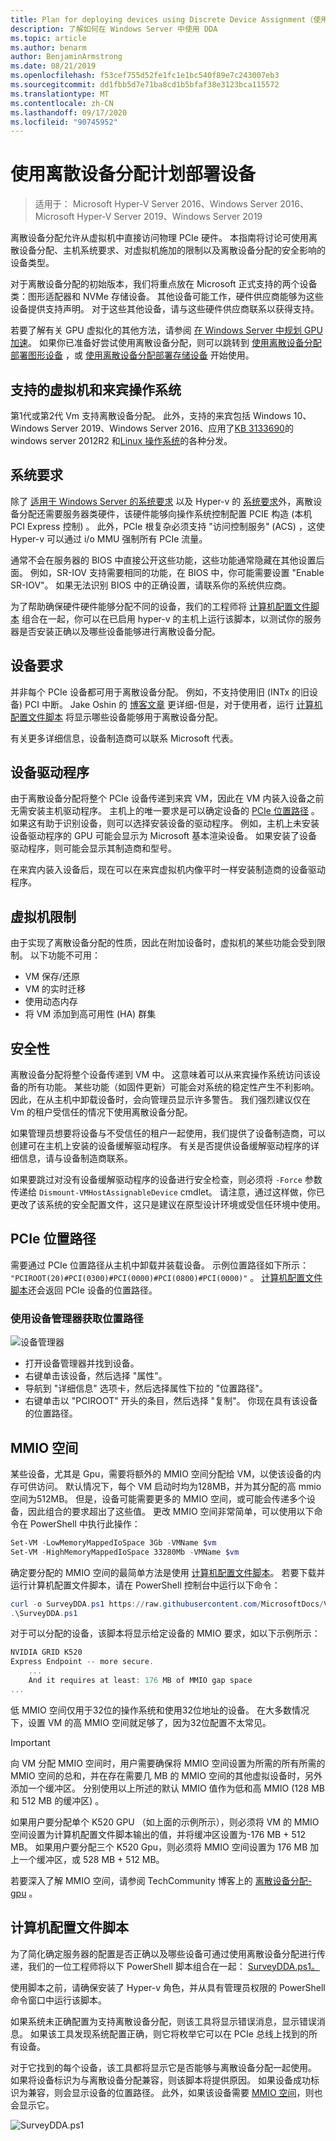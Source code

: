 ```yaml
---
title: Plan for deploying devices using Discrete Device Assignment（使用离散设备分配计划部署设备）
description: 了解如何在 Windows Server 中使用 DDA
ms.topic: article
ms.author: benarm
author: BenjaminArmstrong
ms.date: 08/21/2019
ms.openlocfilehash: f53cef755d52fe1fc1e1bc540f89e7c243007eb3
ms.sourcegitcommit: dd1fbb5d7e71ba8cd1b5bfaf38e3123bca115572
ms.translationtype: MT
ms.contentlocale: zh-CN
ms.lasthandoff: 09/17/2020
ms.locfileid: "90745952"
---
```

# <a name="plan-for-deploying-devices-using-discrete-device-assignment"></a>使用离散设备分配计划部署设备
>适用于： Microsoft Hyper-V Server 2016、Windows Server 2016、Microsoft Hyper-V Server 2019、Windows Server 2019

离散设备分配允许从虚拟机中直接访问物理 PCIe 硬件。  本指南将讨论可使用离散设备分配、主机系统要求、对虚拟机施加的限制以及离散设备分配的安全影响的设备类型。

对于离散设备分配的初始版本，我们将重点放在 Microsoft 正式支持的两个设备类：图形适配器和 NVMe 存储设备。  其他设备可能工作，硬件供应商能够为这些设备提供支持声明。  对于这些其他设备，请与这些硬件供应商联系以获得支持。

若要了解有关 GPU 虚拟化的其他方法，请参阅 [在 Windows Server 中规划 GPU 加速](plan-for-gpu-acceleration-in-windows-server.md)。 如果你已准备好尝试使用离散设备分配，则可以跳转到 [使用离散设备分配部署图形设备](../deploy/Deploying-graphics-devices-using-dda.md) ，或 [使用离散设备分配部署存储设备](../deploy/Deploying-storage-devices-using-dda.md) 开始使用。

## <a name="supported-virtual-machines-and-guest-operating-systems"></a>支持的虚拟机和来宾操作系统
第1代或第2代 Vm 支持离散设备分配。  此外，支持的来宾包括 Windows 10、Windows Server 2019、Windows Server 2016、应用了[KB 3133690](https://support.microsoft.com/kb/3133690)的 windows server 2012R2 和[Linux 操作系统](../supported-linux-and-freebsd-virtual-machines-for-hyper-v-on-windows.md)的各种分发。

## <a name="system-requirements"></a>系统要求
除了 [适用于 Windows Server 的系统要求](../../../get-started/system-requirements.md) 以及 Hyper-v 的 [系统要求](../System-requirements-for-Hyper-V-on-Windows.md)外，离散设备分配还需要服务器类硬件，该硬件能够向操作系统控制配置 PCIE 构造 (本机 PCI Express 控制) 。 此外，PCIe 根复杂必须支持 "访问控制服务" (ACS) ，这使 Hyper-v 可以通过 i/o MMU 强制所有 PCIe 流量。

通常不会在服务器的 BIOS 中直接公开这些功能，这些功能通常隐藏在其他设置后面。  例如，SR-IOV 支持需要相同的功能，在 BIOS 中，你可能需要设置 "Enable SR-IOV"。  如果无法识别 BIOS 中的正确设置，请联系你的系统供应商。

为了帮助确保硬件硬件能够分配不同的设备，我们的工程师将 [计算机配置文件脚本](#machine-profile-script) 组合在一起，你可以在已启用 hyper-v 的主机上运行该脚本，以测试你的服务器是否安装正确以及哪些设备能够进行离散设备分配。

## <a name="device-requirements"></a>设备要求
并非每个 PCIe 设备都可用于离散设备分配。  例如，不支持使用旧 (INTx 的旧设备) PCI 中断。 Jake Oshin 的 [博客文章](https://blogs.technet.microsoft.com/virtualization/2015/11/20/discrete-device-assignment-machines-and-devices/) 更详细-但是，对于使用者，运行 [计算机配置文件脚本](#machine-profile-script) 将显示哪些设备能够用于离散设备分配。

有关更多详细信息，设备制造商可以联系 Microsoft 代表。

## <a name="device-driver"></a>设备驱动程序
由于离散设备分配将整个 PCIe 设备传递到来宾 VM，因此在 VM 内装入设备之前无需安装主机驱动程序。  主机上的唯一要求是可以确定设备的 [PCIe 位置路径](#pcie-location-path) 。  如果这有助于识别设备，则可以选择安装设备的驱动程序。  例如，主机上未安装设备驱动程序的 GPU 可能会显示为 Microsoft 基本渲染设备。  如果安装了设备驱动程序，则可能会显示其制造商和型号。

在来宾内装入设备后，现在可以在来宾虚拟机内像平时一样安装制造商的设备驱动程序。

## <a name="virtual-machine-limitations"></a>虚拟机限制
由于实现了离散设备分配的性质，因此在附加设备时，虚拟机的某些功能会受到限制。  以下功能不可用：
- VM 保存/还原
- VM 的实时迁移
- 使用动态内存
- 将 VM 添加到高可用性 (HA) 群集

## <a name="security"></a>安全性
离散设备分配将整个设备传递到 VM 中。  这意味着可以从来宾操作系统访问该设备的所有功能。 某些功能（如固件更新）可能会对系统的稳定性产生不利影响。 因此，在从主机中卸载设备时，会向管理员显示许多警告。 我们强烈建议仅在 Vm 的租户受信任的情况下使用离散设备分配。

如果管理员想要将设备与不受信任的租户一起使用，我们提供了设备制造商，可以创建可在主机上安装的设备缓解驱动程序。  有关是否提供设备缓解驱动程序的详细信息，请与设备制造商联系。

如果要跳过对没有设备缓解驱动程序的设备进行安全检查，则必须将 `-Force` 参数传递给 `Dismount-VMHostAssignableDevice` cmdlet。  请注意，通过这样做，你已更改了该系统的安全配置文件，这只是建议在原型设计环境或受信任环境中使用。

## <a name="pcie-location-path"></a>PCIe 位置路径
需要通过 PCIe 位置路径从主机中卸载并装载设备。  示例位置路径如下所示： `"PCIROOT(20)#PCI(0300)#PCI(0000)#PCI(0800)#PCI(0000)"` 。   [计算机配置文件脚本](#machine-profile-script)还会返回 PCIe 设备的位置路径。

### <a name="getting-the-location-path-by-using-device-manager"></a>使用设备管理器获取位置路径
![设备管理器](../deploy/media/dda-devicemanager.png)
- 打开设备管理器并找到设备。
- 右键单击该设备，然后选择 "属性"。
- 导航到 "详细信息" 选项卡，然后选择属性下拉的 "位置路径"。
- 右键单击以 "PCIROOT" 开头的条目，然后选择 "复制"。  你现在具有该设备的位置路径。

## <a name="mmio-space"></a>MMIO 空间
某些设备，尤其是 Gpu，需要将额外的 MMIO 空间分配给 VM，以使该设备的内存可供访问。 默认情况下，每个 VM 启动时均为128MB，并为其分配的高 mmio 空间为512MB。 但是，设备可能需要更多的 MMIO 空间，或可能会传递多个设备，因此组合的要求超出了这些值。  更改 MMIO 空间非常简单，可以使用以下命令在 PowerShell 中执行此操作：

```PowerShell
Set-VM -LowMemoryMappedIoSpace 3Gb -VMName $vm
Set-VM -HighMemoryMappedIoSpace 33280Mb -VMName $vm
```

确定要分配的 MMIO 空间的最简单方法是使用 [计算机配置文件脚本](#machine-profile-script)。 若要下载并运行计算机配置文件脚本，请在 PowerShell 控制台中运行以下命令：

```PowerShell
curl -o SurveyDDA.ps1 https://raw.githubusercontent.com/MicrosoftDocs/Virtualization-Documentation/live/hyperv-tools/DiscreteDeviceAssignment/SurveyDDA.ps1
.\SurveyDDA.ps1
```

对于可以分配的设备，该脚本将显示给定设备的 MMIO 要求，如以下示例所示：

```PowerShell
NVIDIA GRID K520
Express Endpoint -- more secure.
    ...
    And it requires at least: 176 MB of MMIO gap space
...
```

低 MMIO 空间仅用于32位的操作系统和使用32位地址的设备。 在大多数情况下，设置 VM 的高 MMIO 空间就足够了，因为32位配置不太常见。

> [!IMPORTANT]
> 向 VM 分配 MMIO 空间时，用户需要确保将 MMIO 空间设置为所需的所有所需的 MMIO 空间的总和，并在存在需要几 MB 的 MMIO 空间的其他虚拟设备时，另外添加一个缓冲区。 分别使用以上所述的默认 MMIO 值作为低和高 MMIO (128 MB 和 512 MB 的缓冲区) 。

如果用户要分配单个 K520 GPU （如上面的示例所示），则必须将 VM 的 MMIO 空间设置为计算机配置文件脚本输出的值，并将缓冲区设置为-176 MB + 512 MB。 如果用户要分配三个 K520 Gpu，则必须将 MMIO 空间设置为 176 MB 加上一个缓冲区，或 528 MB + 512 MB。

若要深入了解 MMIO 空间，请参阅 TechCommunity 博客上的 [离散设备分配-gpu](https://techcommunity.microsoft.com/t5/Virtualization/Discrete-Device-Assignment-GPUs/ba-p/382266) 。

## <a name="machine-profile-script"></a>计算机配置文件脚本
为了简化确定服务器的配置是否正确以及哪些设备可通过使用离散设备分配进行传递，我们的一位工程师将以下 PowerShell 脚本组合在一起： [SurveyDDA.ps1。](https://github.com/Microsoft/Virtualization-Documentation/blob/live/hyperv-tools/DiscreteDeviceAssignment/SurveyDDA.ps1)

使用脚本之前，请确保安装了 Hyper-v 角色，并从具有管理员权限的 PowerShell 命令窗口中运行该脚本。

如果系统未正确配置为支持离散设备分配，则该工具将显示错误消息，显示错误消息。 如果该工具发现系统配置正确，则它将枚举它可以在 PCIe 总线上找到的所有设备。

对于它找到的每个设备，该工具都将显示它是否能够与离散设备分配一起使用。 如果将设备标识为与离散设备分配兼容，则该脚本将提供原因。  如果设备成功标识为兼容，则会显示设备的位置路径。  此外，如果该设备需要 [MMIO 空间](#mmio-space)，则也会显示它。

![SurveyDDA.ps1](./images/hyper-v-surveydda-ps1.png)